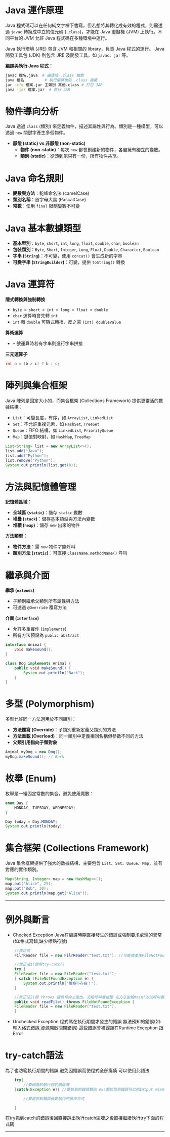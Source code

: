 
# Java 運作原理
Java 程式碼可以在任何純文字檔下書寫，但若想將其轉化成有效的程式，則需透過 `javac` 轉換成中立的位元碼 (`.class`)，才能在 Java 虛擬機 (JVM) 上執行。不同平台的 JVM 允許 Java 程式碼在多種環境中運行。

Java 執行環境 (JRE) 包含 JVM 和相關的 library，負責 Java 程式的運行。
Java 開發工具包 (JDK) 則包含 JRE 及開發工具，如 `javac`、`jar` 等。

**編譯與執行 Java 程式：**
```sh
javac 檔名.java  # 編譯成 .class 檔案
java 檔名         # 執行編譯後的 .class 檔案
jar -cfe 檔案.jar 主類別 其他.class # 打包 JAR
java -jar 檔案.jar  # 執行 JAR
```

# 物件導向分析
Java 透過 `class` (類別) 來定義物件，描述其屬性與行為。類別是一種模型，可以透過 `new` 關鍵字產生多個物件。

- **靜態 (static) vs 非靜態 (non-static)**
  - **物件 (non-static)**：每次 `new` 都會創建新的物件，各自擁有獨立的變數。
  - **類別 (static)**：從頭到尾只有一份，所有物件共享。

# Java 命名規則
- **變數與方法**：駝峰命名法 (camelCase)
- **類別名稱**：首字母大寫 (PascalCase)
- **常數**：使用 `final` 限制變數不可變

# Java 基本數據類型
- **基本型別**：`byte`, `short`, `int`, `long`, `float`, `double`, `char`, `boolean`
- **包裝類別**：`Byte`, `Short`, `Integer`, `Long`, `Float`, `Double`, `Character`, `Boolean`
- **字串 (`String`)**：不可變，使用 `concat()` 會生成新的字串
- **可變字串 (`StringBuilder`)**：可變，提供 `toString()` 轉換

# Java 運算符
**隱式轉換與強制轉換**
- `byte < short < int < long < float < double`
- `char` 運算時會先轉 `int`
- `int` 轉 `double` 可隱式轉換，反之需 `(int) doubleValue`

**算術運算**
- `+` 號運算時若有字串則進行字串拼接

**三元運算子**
```java
int a = (b > c) ? b : c;
```

# 陣列與集合框架
Java 陣列是固定大小的，而集合框架 (Collections Framework) 提供更靈活的數據結構：
- `List`：可變長度，有序，如 `ArrayList`, `LinkedList`
- `Set`：不允許重複元素，如 `HashSet`, `TreeSet`
- `Queue`：FIFO 結構，如 `LinkedList`, `PriorityQueue`
- `Map`：鍵值對映射，如 `HashMap`, `TreeMap`

```java
List<String> list = new ArrayList<>();
list.add("Java");
list.add("Python");
list.remove("Python");
System.out.println(list.get(0));
```

# 方法與記憶體管理
**記憶體區域：**
- **全域區 (`static`)**：儲存 `static` 變數
- **堆疊 (`stack`)**：儲存基本類型與方法內變數
- **堆積 (`heap`)**：儲存 `new` 出來的物件

**方法類型：**
- **物件方法**：需 `new` 物件才能呼叫
- **類別方法 (`static`)**：可直接 `ClassName.methodName()` 呼叫

# 繼承與介面
**繼承 (`extends`)**
- 子類別繼承父類別所有屬性與方法
- 可透過 `@Override` 覆寫方法

**介面 (`interface`)**
- 允許多重實作 (`implements`)
- 所有方法預設為 `public abstract`

```java
interface Animal {
    void makeSound();
}

class Dog implements Animal {
    public void makeSound() {
        System.out.println("Bark");
    }
}
```

# 多型 (Polymorphism)
多型允許同一方法適用於不同類別：
- **方法覆寫 (Override)**：子類別重新定義父類別的方法
- **方法重載 (Overload)**：同一類別中定義相同名稱但參數不同的方法
- **父類引用指向子類對象**

```java
Animal myDog = new Dog();
myDog.makeSound(); // Bark
```

# 枚舉 (Enum)
枚舉是一組固定常數的集合，避免使用魔數：

```java
enum Day {
    MONDAY, TUESDAY, WEDNESDAY;
}

Day today = Day.MONDAY;
System.out.println(today);
```

# 集合框架 (Collections Framework)
Java 集合框架提供了強大的數據結構，主要包含 `List`、`Set`、`Queue`、`Map`，並有對應的實作類別。

```java
Map<String, Integer> map = new HashMap<>();
map.put("Alice", 25);
map.put("Bob", 30);
System.out.println(map.get("Alice"));
```
---

# 例外與斷言

- Checked Exception Java在編譯時期直接發生的錯誤或強制要求處理的異常(如:格式寫錯,缺少標點符號)
``` java
    //修正前
    FilrReader file = new FilrReader("test.txt"); //可能會產生FileNotFoundException 系統會直接報錯要求處理

    //修正法1(使用try-catch)
    try {
    FileReader file = new FileReader("test.txt");
    } catch (FileNotFoundException e) {
        System.out.println("檔案不存在！");
    }

    //修正法2(用 throws 讓異常向上拋出，交給呼叫者處理 在方法拋給main(方法呼叫者))
    public void readFile() throws FileNotFoundException {
    FileReader file = new FileReader("test.txt");
    }

```

- Unchecked Exception 程式碼在執行期間才發生的錯誤 無法預知的錯誤(如:輸入格式錯誤,資源開啟關閉錯誤)
    這些錯誤會被歸類在Runtime Exception 跟 Error

# try-catch語法

為了也防範執行期間的錯誤 避免因錯誤而使程式全部癱瘓 可以使用此語法

```  java
    try{
        //要檢查的執行程式碼區塊
    }catch(Exception e){ //要抓到的錯誤類別 ex:要抓型別錯誤可以抓Intput mismatch

        //要是抓到錯誤後要執行的解決方式

    }
```
在try抓到catch的錯誤後回直接跳出執行catch區塊之後直接繼續執行try下面的程式碼

---   
